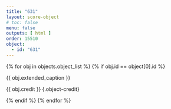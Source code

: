 ```yaml
---
title: "631"
layout: score-object
# toc: false
menu: false
outputs: [ html ]
order: 15510
object:
  - id: "631"
---
```


{% for obj in objects.object_list %}
{% if obj.id == object[0].id %}

{{ obj.extended_caption }}

{{ obj.credit }} {.object-credit}

{% endif %}
{% endfor %}
